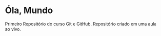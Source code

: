 # Óla, Mundo 
 Primeiro Repositório do curso Git e GitHub.
Repositório criado em uma aula ao vivo.
 